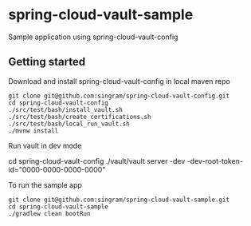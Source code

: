 # spring-cloud-vault-sample
Sample application using spring-cloud-vault-config

## Getting started

Download and install spring-cloud-vault-config in local maven repo

    git clone git@github.com:singram/spring-cloud-vault-config.git
    cd spring-cloud-vault-config
    ./src/test/bash/install_vault.sh
    ./src/test/bash/create_certifications.sh
    ./src/test/bash/local_run_vault.sh
    ./mvnw install

Run vault in dev mode

   cd spring-cloud-vault-config
   ./vault/vault server -dev -dev-root-token-id="0000-0000-0000-0000"

To run the sample app

    git clone git@github.com:singram/spring-cloud-vault-sample.git
    cd spring-cloud-vault-sample
    ./gradlew clean bootRun

